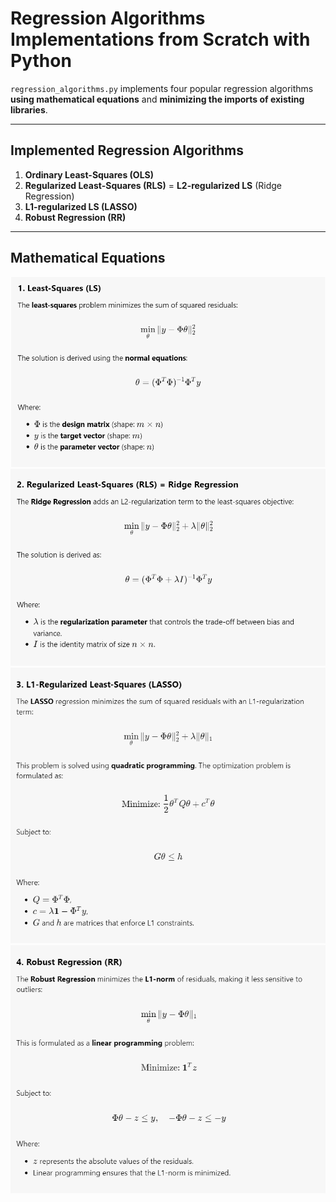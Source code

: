 # **Regression Algorithms Implementations from Scratch with Python**

`regression_algorithms.py` implements four popular regression algorithms **using mathematical equations** and **minimizing the imports of existing libraries**.

---

## **Implemented Regression Algorithms**

1. **Ordinary Least-Squares (OLS)**  
2. **Regularized Least-Squares (RLS)** = **L2-regularized LS** (Ridge Regression)  
3. **L1-regularized LS (LASSO)**  
4. **Robust Regression (RR)**  

---

## **Mathematical Equations**

![OLS Regression](math_ols.png)
![Ridge](math_ridge.png)
![LASSO](math_lasso.png)
![Robust Regression](math_robust.png)
